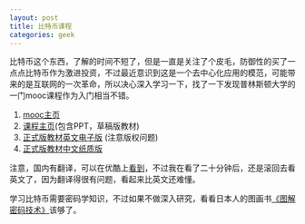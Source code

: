```yaml
---
layout: post
title: 比特币课程
categories: geek
---
```


比特币这个东西，了解的时间不短了，但是一直是关注了个皮毛，防御性的买了一点点比特币作为激进投资，不过最近意识到这是一个去中心化应用的模范，可能带来的是互联网的一次革命，所以决心深入学习一下，找了一下发现普林斯顿大学的一门mooc课程作为入门相当不错。

1. [mooc主页](https://www.coursera.org/learn/cryptocurrency/home/welcome)
2. [课程主页](https://piazza.com/princeton/spring2015/btctech/resources)(包含PPT，草稿版教材)
3. [正式版教材英文电子版](http://gen.lib.rus.ec/book/index.php?md5=A32A2E8BC0A10CE1BED09367CB6642EA) (注意版权问题)
4. [正式版教材中文纸质版](https://book.douban.com/subject/26860970/)

注意，国内有翻译，可以在优酷上[看到](http://v.youku.com/v_show/id_XOTYzOTcyMTQ4.html)，不过我在看了二十分钟后，还是滚回去看英文了，因为翻译得很有问题，看起来比英文还难懂。

学习比特币需要密码学知识，不过如果不做深入研究，看看日本人的图画书[《图解密码技术》](http://www.ituring.com.cn/book/1737)该够了。